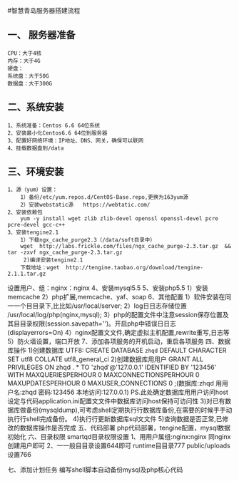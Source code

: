 #智慧青岛服务器搭建流程

一、	服务器准备
----------------
    CPU：大于4核
    内存：大于4G
    硬盘：
    系统盘：大于50G
    数据盘：大于300G

二、系统安装
------------
    1、系统准备：Centos 6.6 64位系统
    2、安装最小化Centos6.6 64位到服务器
    3、配置好网络环境：IP地址、DNS、网关，确保可以联网
    4、挂载数据盘到/data
三、环境安装
------------
    1、源（yum）设置：
        1）备份/etc/yum.repos.d/CentOS-Base.repo,更换为163yum源
        2）安装webstatic源   https://webtatic.com/
    2、安装依赖包
        yum -y install wget zlib zlib-devel openssl openssl-devel pcre pcre-devel gcc-c++
    3、安装tengine2.1
        1）下载ngx_cache_purge2.3（/data/soft目录中）
        wget  http://labs.frickle.com/files/ngx_cache_purge-2.3.tar.gz  && tar -zxvf ngx_cache_purge-2.3.tar.gz
         2)编译安装tengine2.1
        下载地址：wget  http://tengine.taobao.org/download/tengine-2.1.1.tar.gz
设置用户、组：nginx：nginx
4、安装mysql5.5
5、安装php5.5
1）安装memcache
2）php扩展,memcache、yaf、soap
6、其他配置
1）软件安装在同⼀一个⽬目录下,⽐比如/usr/local/server;
2）log⽇日志存储位置 /usr/local/log/php(nginx,mysql);
3）php的配置文件中注意session保存位置及其⽬目录权限(session.savepath='')。开启php中错误⽇日志 (displayerrors=On)
4）nginx配置⽂文件,确定虚拟主机配置,rewrite重写,日志等
5）防火墙设置，端口开放
7、添加各项服务的开机启动，重启各项服务
四、数据库操作
1)创建数据库
UTF8: CREATE DATABASE `zhqd` DEFAULT CHARACTER SET utf8 COLLATE utf8_general_ci
     2)创建数据库⽤用户
GRANT ALL PRIVILEGES ON zhqd . * TO 'zhqd'@'127.0.0.1' IDENTIFIED BY '123456' WITH
 MAXQUERIESPERHOUR 0 MAXCONNECTIONSPERHOUR 0 MAXUPDATESPERHOUR 0 MAXUSER_CONNECTIONS 0 ;(数据库:zhqd ⽤用户名:zhqd 密码:123456 本地访问:127.0.0.1)
PS.此处确定数据库⽤用户访问host设定与代码application.ini配置⽂文件中数据库访问host保持可访问性 
3)对已有数据库做备份(mysqldump),可考虑shell定期执⾏行数据库备份,在需要的时候⼿手动执⾏行shell完成备份。
      4)执⾏行更新数据库sql⽂文件 
5)查询数据是否正常,已修改的数据库操作是否完成
五、代码部署
  php代码部署，tengine配置，mysql数据初始化
六、目录权限
smartqd目录权限设置
1、⽤用户属组:nginx:nginx 同nginx创建用户即可 
2、⼀一般⽬目录设置644即可
runtime⽬目录777
public/uploads设置766 

七、添加计划任务
   编写shell脚本自动备份mysql及php核心代码
